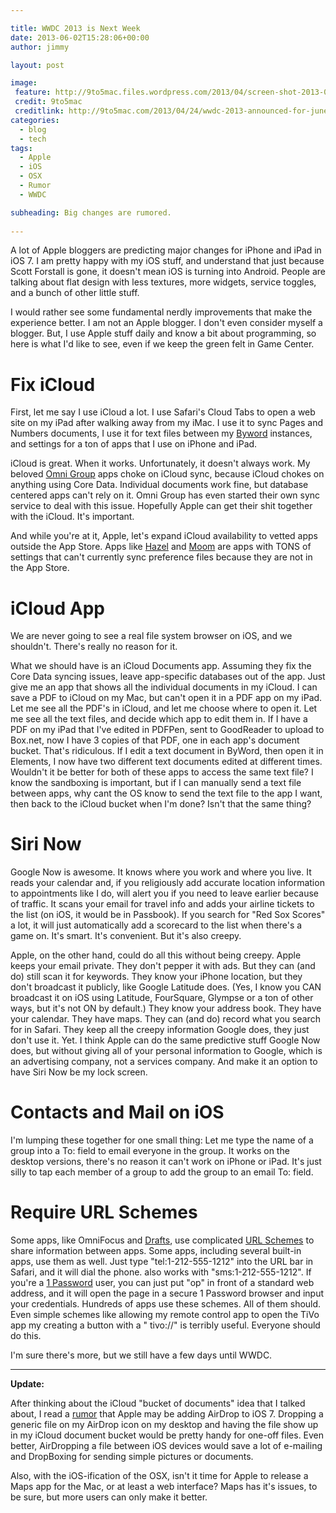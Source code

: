 ```yaml
---

title: WWDC 2013 is Next Week
date: 2013-06-02T15:28:06+00:00
author: jimmy

layout: post

image:
 feature: http://9to5mac.files.wordpress.com/2013/04/screen-shot-2013-04-24-at-8-40-22-am.png
 credit: 9to5mac
 creditlink: http://9to5mac.com/2013/04/24/wwdc-2013-announced-for-june-10-14-apple-to-talk-future-of-ios-os-x-tickets-on-sale-tomorrow/
categories:
  - blog
  - tech
tags:
  - Apple
  - iOS
  - OSX
  - Rumor
  - WWDC

subheading: Big changes are rumored.
  
---
```


<!-- more -->  

A lot of Apple bloggers are predicting major changes for iPhone and iPad in iOS 7. I am pretty happy with my iOS stuff, and understand that just because Scott Forstall is gone, it doesn't mean iOS is turning into Android. People are talking about flat design with less textures, more widgets, service toggles, and a bunch of other little stuff.

I would rather see some fundamental nerdly improvements that make the experience better. I am not an Apple blogger. I don't even consider myself a blogger. But, I use Apple stuff daily and know a bit about programming, so here is what I'd like to see, even if we keep the green felt in Game Center.

# Fix iCloud

First, let me say I use iCloud a lot. I use Safari's Cloud Tabs to open a web site on my iPad after walking away from my iMac. I use it to sync Pages and Numbers documents, I use it for text files between my [Byword](http://bywordapp.com) instances, and settings for a ton of apps that I use on iPhone and iPad. 

iCloud is great. When it works. Unfortunately, it doesn't always work. My beloved [Omni Group](http://www.omnigroup.com) apps choke on iCloud sync, because iCloud chokes on anything using Core Data. Individual documents work fine, but database centered apps can't rely on it. Omni Group has even started their own sync service to deal with this issue. Hopefully Apple can get their shit together with the iCloud. It's important.

And while you're at it, Apple, let's expand iCloud availability to vetted apps outside the App Store. Apps like [Hazel](http://www.noodlesoft.com/hazel.php) and [Moom](http://manytricks.com/moom/) are apps with TONS of settings that can't currently sync preference files because they are not in the App Store. 

# iCloud App

We are never going to see a real file system browser on iOS, and we shouldn't. There's really no reason for it.

What we should have is an iCloud Documents app. Assuming they fix the Core Data syncing issues, leave app-specific databases out of the app. Just give me an app that shows all the individual documents in my iCloud. I can save a PDF to iCloud on my Mac, but can't open it in a PDF app on my iPad. Let me see all the PDF's in iCloud, and let me choose where to open it. Let me see all the text files, and decide which app to edit them in. If I have a PDF on my iPad that I've edited in PDFPen, sent to GoodReader to upload to Box.net, now I have 3 copies of that PDF, one in each app's document bucket. That's ridiculous. If I edit a text document in ByWord, then open it in Elements, I now have two different text documents edited at different times. Wouldn't it be better for both of these apps to access the same text file? I know the sandboxing is important, but if I can manually send a text file between apps, why cant the OS know to send the text file to the app I want, then back to the iCloud bucket when I'm done? Isn't that the same thing?

# Siri Now

Google Now is awesome. It knows where you work and where you live. It reads your calendar and, if you religiously add accurate location information to appointments like I do, will alert you if you need to leave earlier because of traffic. It scans your email for travel info and adds your airline tickets to the list (on iOS, it would be in Passbook). If you search for "Red Sox Scores" a lot, it will just automatically add a scorecard to the list when there's a game on. It's smart. It's convenient. But it's also creepy.

Apple, on the other hand, could do all this without being creepy. Apple keeps your email private. They don't pepper it with ads. But they can (and do) still scan it for keywords. They know your iPhone location, but they don't broadcast it publicly, like Google Latitude does. (Yes, I know you CAN broadcast it on iOS using Latitude, FourSquare, Glympse or a ton of other ways, but it's not ON by default.) They know your address book. They have your calendar. They have maps. They can (and do) record what you search for in Safari. They keep all the creepy information Google does, they just don't use it. Yet. I think Apple can do the same predictive stuff Google Now does, but without giving all of your personal information to Google, which is an advertising company, not a services company. And make it an option to have Siri Now be my lock screen.

# Contacts and Mail on iOS

I'm lumping these together for one small thing: Let me type the name of a group into a To: field to email everyone in the group. It works on the desktop versions, there's no reason it can't work on iPhone or iPad. It's just silly to tap each member of a group to add the group to an email To: field.

# Require URL Schemes 

Some apps, like OmniFocus and [Drafts](http://agiletortoise.com/drafts/), use complicated [URL Schemes](http://wiki.akosma.com/IPhone_URL_Schemes) to share information between apps. Some apps, including several built-in apps, use them as well. Just type "tel:1-212-555-1212" into the URL bar in Safari, and it will dial the phone. also works with "sms:1-212-555-1212". If you're a [1 Password](https://agilebits.com/onepassword) user, you can just put "op" in front of a standard web address, and it will open the page in a secure 1 Password browser and input your credentials. Hundreds of apps use these schemes. All of them should. Even simple schemes like allowing my remote control app to open the TiVo app my creating a button with a " tivo://" is terribly useful. Everyone should do this.

I'm sure there's more, but we still have a few days until WWDC.  

---

**Update:**

After thinking about the iCloud "bucket of documents" idea that I talked about, I read a <a href="http://www.macrumors.com/2013/06/02/ios-7-may-include-airdrop-wireless-file-sharing-capabilities/" target="_blank">rumor</a> that Apple may be adding AirDrop to iOS 7.  Dropping a generic file on my AirDrop icon on my desktop and having the file show up in my iCloud document bucket would be pretty handy for one-off files.  Even better, AirDropping a file between iOS devices would save a lot of e-mailing and DropBoxing for sending simple pictures or documents.

Also, with the iOS-ification of the OSX, isn't it time for Apple to release a Maps app for the Mac, or at least a web interface?  Maps has it's issues, to be sure, but more users can only make it better.